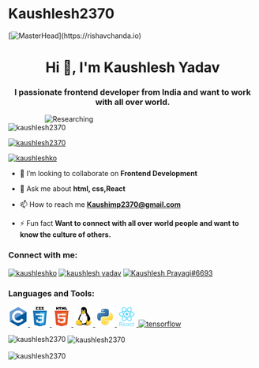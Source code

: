 # Kaushlesh2370
[![MasterHead](https://1.bp.blogspot.com/-7A4WynwLsM...)](https://rishavchanda.io)
<h1 align="center">Hi 👋, I'm Kaushlesh Yadav</h1>
<h3 align="center">I passionate frontend developer from India and want to work with all over world.</h3>
<img align="right" alt="Researching" width="430" src="https://www.google.com/url?sa=i&url=https%3A%2F%2Fgithub.com%2Frudrabarad%2FGifs&psig=AOvVaw04HOd-cjptpuJpqA5wckgI&ust=1672776379137000&source=images&cd=vfe&ved=0CBAQjRxqFwoTCPCfrOHXqfwCFQAAAAAdAAAAABAE">

<p align="left"> <img src="https://komarev.com/ghpvc/?username=kaushlesh2370&label=Profile%20views&color=0e75b6&style=flat" alt="kaushlesh2370" /> </p>

<p align="left"> <a href="https://github.com/ryo-ma/github-profile-trophy"><img src="https://github-profile-trophy.vercel.app/?username=kaushlesh2370" alt="kaushlesh2370" /></a> </p>

<p align="left"> <a href="https://twitter.com/kaushleshko" target="blank"><img src="https://img.shields.io/twitter/follow/kaushleshko?logo=twitter&style=for-the-badge" alt="kaushleshko" /></a> </p>

- 👯 I’m looking to collaborate on **Frontend Development**

- 💬 Ask me about **html, css,React**

- 📫 How to reach me **Kaushimp2370@gmail.com**

- ⚡ Fun fact **Want to connect with all over world people and want to know the culture of others.**

<h3 align="left">Connect with me:</h3>
<p align="left">
<a href="https://twitter.com/kaushleshko" target="blank"><img align="center" src="https://raw.githubusercontent.com/rahuldkjain/github-profile-readme-generator/master/src/images/icons/Social/twitter.svg" alt="kaushleshko" height="30" width="40" /></a>
<a href="https://linkedin.com/in/kaushlesh yadav" target="blank"><img align="center" src="https://raw.githubusercontent.com/rahuldkjain/github-profile-readme-generator/master/src/images/icons/Social/linked-in-alt.svg" alt="kaushlesh yadav" height="30" width="40" /></a>
<a href="https://discord.gg/Kaushlesh Prayagi#6693" target="blank"><img align="center" src="https://raw.githubusercontent.com/rahuldkjain/github-profile-readme-generator/master/src/images/icons/Social/discord.svg" alt="Kaushlesh Prayagi#6693" height="30" width="40" /></a>
</p>

<h3 align="left">Languages and Tools:</h3>
<p align="left"> <a href="https://www.cprogramming.com/" target="_blank" rel="noreferrer"> <img src="https://raw.githubusercontent.com/devicons/devicon/master/icons/c/c-original.svg" alt="c" width="40" height="40"/> </a> <a href="https://www.w3schools.com/css/" target="_blank" rel="noreferrer"> <img src="https://raw.githubusercontent.com/devicons/devicon/master/icons/css3/css3-original-wordmark.svg" alt="css3" width="40" height="40"/> </a> <a href="https://www.w3.org/html/" target="_blank" rel="noreferrer"> <img src="https://raw.githubusercontent.com/devicons/devicon/master/icons/html5/html5-original-wordmark.svg" alt="html5" width="40" height="40"/> </a> <a href="https://www.linux.org/" target="_blank" rel="noreferrer"> <img src="https://raw.githubusercontent.com/devicons/devicon/master/icons/linux/linux-original.svg" alt="linux" width="40" height="40"/> </a> <a href="https://www.python.org" target="_blank" rel="noreferrer"> <img src="https://raw.githubusercontent.com/devicons/devicon/master/icons/python/python-original.svg" alt="python" width="40" height="40"/> </a> <a href="https://reactjs.org/" target="_blank" rel="noreferrer"> <img src="https://raw.githubusercontent.com/devicons/devicon/master/icons/react/react-original-wordmark.svg" alt="react" width="40" height="40"/> </a> <a href="https://www.tensorflow.org" target="_blank" rel="noreferrer"> <img src="https://www.vectorlogo.zone/logos/tensorflow/tensorflow-icon.svg" alt="tensorflow" width="40" height="40"/> </a> </p>

<p><img align="left" src="https://github-readme-stats.vercel.app/api/top-langs?username=kaushlesh2370&show_icons=true&locale=en&layout=compact" alt="kaushlesh2370" /></p>

<p>&nbsp;<img align="center" src="https://github-readme-stats.vercel.app/api?username=kaushlesh2370&show_icons=true&locale=en" alt="kaushlesh2370" /></p>

<p><img align="center" src="https://github-readme-streak-stats.herokuapp.com/?user=kaushlesh2370&" alt="kaushlesh2370" /></p>
